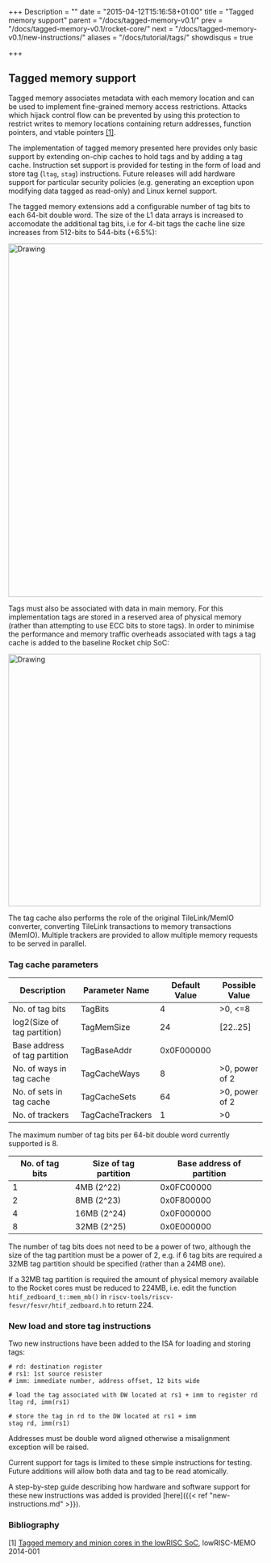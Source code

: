 +++
Description = ""
date = "2015-04-12T15:16:58+01:00"
title = "Tagged memory support"
parent = "/docs/tagged-memory-v0.1/"
prev = "/docs/tagged-memory-v0.1/rocket-core/"
next = "/docs/tagged-memory-v0.1/new-instructions/"
aliases = "/docs/tutorial/tags/"
showdisqus = true

+++


## Tagged memory support

Tagged memory associates metadata with each memory location and can be
used to implement fine-grained memory access restrictions.  Attacks
which hijack control flow can be prevented by using this protection to
restrict writes to memory locations containing return addresses,
function pointers, and vtable pointers [[1]](#Memo1).

The implementation of tagged memory presented here provides only basic
support by extending on-chip caches to hold tags and by adding a tag
cache. Instruction set support is provided for testing in the form of
load and store tag (`ltag`, `stag`) instructions. Future releases will
add hardware support for particular security policies (e.g.
generating an exception upon modifying data tagged as read-only) and
Linux kernel support.

The tagged memory extensions add a configurable number of tag bits to
each 64-bit double word. The size of the L1 data arrays is increased
to accomodate the additional tag bits, i.e for 4-bit tags the cache
line size increases from 512-bits to 544-bits (+6.5%):

<img src="../figures/tag_extension.png" alt="Drawing" style="width: 700px;"/>

Tags must also be associated with data in main memory. For this
implementation tags are stored in a reserved area of physical memory
(rather than attempting to use ECC bits to store tags). In order to
minimise the performance and memory traffic overheads associated with
tags a tag cache is added to the baseline Rocket chip SoC:

<img src="../figures/tag_cache.png" alt="Drawing" style="width: 500px;"/>

The tag cache also performs the role of the original TileLink/MemIO
converter, converting TileLink transactions to memory transactions
(MemIO). Multiple trackers are provided to allow multiple memory requests
to be served in parallel. 

### Tag cache parameters

| Description                   | Parameter Name   | Default Value | Possible Value |
|-------------------------------|------------------|---------------|----------------|
| No. of tag bits               | TagBits          | 4             | >0, <=8        |
| log2(Size of tag partition)   | TagMemSize       | 24            | [22..25]       |
| Base address of tag partition | TagBaseAddr      | 0x0F000000    |                |
| No. of ways in tag cache      | TagCacheWays     | 8             | >0, power of 2 |
| No. of sets in tag cache      | TagCacheSets     | 64            | >0, power of 2 |
| No. of trackers               | TagCacheTrackers | 1             | >0             |

The maximum number of tag bits per 64-bit double word currently supported is 8. 

| No. of tag bits  | Size of tag partition | Base address of partition |
|------------------|-----------------------|---------------------------|
| 1                | 4MB (2^22)            | 0x0FC00000                |
| 2                | 8MB (2^23)            | 0x0F800000                |
| 4                | 16MB (2^24)           | 0x0F000000                |
| 8                | 32MB (2^25)           | 0x0E000000                |

The number of tag bits does not need to be a power of two, although
the size of the tag partition must be a power of 2, e.g. if 6 tag bits
are required a 32MB tag partition should be specified (rather than a
24MB one).

If a 32MB tag partition is required the amount of physical memory
available to the Rocket cores must be reduced to 224MB, i.e. edit the
function `htif_zedboard_t::mem_mb()` in
`riscv-tools/riscv-fesvr/fesvr/htif_zedboard.h` to return 224.

### New load and store tag instructions

Two new instructions have been added to the ISA for loading and storing tags:

    # rd: destination register
    # rs1: 1st source resister
    # imm: immediate number, address offset, 12 bits wide

    # load the tag associated with DW located at rs1 + imm to register rd
    ltag rd, imm(rs1)

    # store the tag in rd to the DW located at rs1 + imm
    stag rd, imm(rs1)

Addresses must be double word aligned otherwise a misalignment exception will be raised. 

Current support for tags is limited to these simple instructions for
testing. Future additions will allow both data and tag to be read
atomically.

A step-by-step guide describing how hardware and software support for these new instructions was added 
is provided [here]({{< ref "new-instructions.md" >}}).

### Bibliography

<a name="Memo1"></a>
[1] [Tagged memory and minion cores
in the lowRISC SoC](http://www.lowrisc.org/docs/memo-2014-001-tagged-memory-and-minion-cores/), lowRISC-MEMO 2014-001

